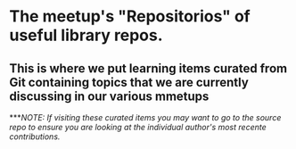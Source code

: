 # The meetup's "Repositorios" of useful library repos.   

## This is where we put learning items curated from Git containing topics that we are currently discussing in our various mmetups

****NOTE: If visiting these curated items you may want to go to the source repo to ensure you are looking at the individual author's most recente contributions.*
